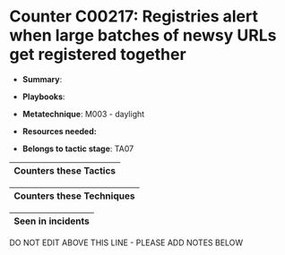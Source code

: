 # Counter C00217: Registries alert when large batches of newsy URLs get registered together

* **Summary**: 

* **Playbooks**: 

* **Metatechnique**: M003 - daylight

* **Resources needed:** 

* **Belongs to tactic stage**: TA07


| Counters these Tactics |
| ---------------------- |



| Counters these Techniques |
| ------------------------- |



| Seen in incidents |
| ----------------- |


DO NOT EDIT ABOVE THIS LINE - PLEASE ADD NOTES BELOW